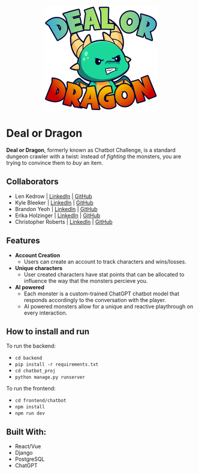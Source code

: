 <p align="center">
  <img src="./DoD_logo_red.svg" width=300px>
</p>

# Deal or Dragon

**Deal or Dragon**, formerly known as Chatbot Challenge, is a standard dungeon crawler with a twist: instead of *fighting* the monsters, you are trying to convince them to *buy* an item.

## Collaborators
* Len Kedrow | [LinkedIn](https://www.linkedin.com/in/len-kedrow-72abb969/) | [GitHub](https://github.com/Len-Kedrow)
* Kyle Bleeker | [LinkedIn](https://www.linkedin.com/in/kyle-bleeker-a0b7382b8/) | [GitHub](https://github.com/ksbleek)
* Brandon Yeoh | [LinkedIn](https://www.linkedin.com/in/brandon-yeoh/) | [GitHub](https://github.com/byeoh100)
* Erika Holzinger | [LinkedIn](https://www.linkedin.com/in/erikaholzinger/details/experience/) | [GitHub](https://github.com/iamAtomika)
* Christopher Roberts | [LinkedIn](https://www.linkedin.com/in/christopher-roberts-90682a170/) | [GitHub](https://github.com/ChrisRoberts13)

## Features
* **Account Creation**
    * Users can create an account to track characters and wins/losses.
* **Unique characters**
    * User created characters have stat points that can be allocated to influence the way that the monsters percieve you.
* **AI powered**
    * Each monster is a custom-trained ChatGPT chatbot model that responds accordingly to the conversation with the player.
    * AI powered monsters allow for a unique and reactive playthrough on every interaction.

## How to install and run
To run the backend: <br/>
* `cd backend`
* `pip install -r requirements.txt`
* `cd chatbot_proj`
* `python manage.py runserver`

To run the frontend: <br/>
* `cd frontend/chatbot`
* `npm install`
* `npm run dev`

## Built With:
* React/Vue
* Django
* PostgreSQL
* ChatGPT